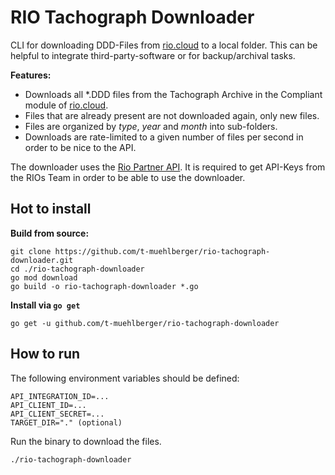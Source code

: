 # RIO Tachograph Downloader

CLI for downloading DDD-Files from [rio.cloud](https://rio.cloud) to a local folder. This can be helpful to integrate third-party-software or for backup/archival tasks.

**Features:**
- Downloads all *.DDD files from the Tachograph Archive in the Compliant module of [rio.cloud](https://rio.cloud).
- Files that are already present are not downloaded again, only new files.
- Files are organized by *type*, *year* and *month* into sub-folders.
- Downloads are rate-limited to a given number of files per second in order to be nice to the API.

The downloader uses the [Rio Partner API](https://rio.cloud/de/rio-fuer/partner). It is required to get API-Keys from the RIOs Team in order to be able to use the downloader.

## Hot to install

**Build from source:**

    git clone https://github.com/t-muehlberger/rio-tachograph-downloader.git
    cd ./rio-tachograph-downloader
    go mod download
    go build -o rio-tachograph-downloader *.go

**Install via `go get`**

    go get -u github.com/t-muehlberger/rio-tachograph-downloader

## How to run

The following environment variables should be defined:

    API_INTEGRATION_ID=...
    API_CLIENT_ID=...
    API_CLIENT_SECRET=...
    TARGET_DIR="." (optional)

Run the binary to download the files.

    ./rio-tachograph-downloader

